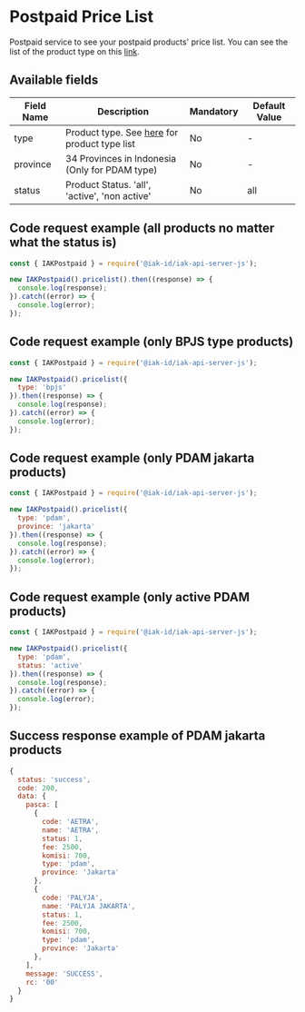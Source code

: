 # Postpaid Price List
Postpaid service to see your postpaid products' price list. You can see the list of the product type on this [link](https://api.iak.id/docs/reference/docs/postpaid/core/price-list.md).

## Available fields
| Field Name | Description | Mandatory | Default Value |
|---|---|---|---|
| type | Product type. See [here](https://api.iak.id/docs/reference/docs/postpaid/core/price-list.md) for product type list | No | - |
| province | 34 Provinces in Indonesia (Only for PDAM type) | No | - |
| status | Product Status. 'all', 'active', 'non active' | No | all |

## Code request example (all products no matter what the status is)
```js
const { IAKPostpaid } = require('@iak-id/iak-api-server-js');

new IAKPostpaid().pricelist().then((response) => {
  console.log(response);
}).catch((error) => {
  console.log(error);
});
```

## Code request example (only BPJS type products)
```js
const { IAKPostpaid } = require('@iak-id/iak-api-server-js');

new IAKPostpaid().pricelist({ 
  type: 'bpjs' 
}).then((response) => {
  console.log(response);
}).catch((error) => {
  console.log(error);
});
```

## Code request example (only PDAM jakarta products)
```js
const { IAKPostpaid } = require('@iak-id/iak-api-server-js');

new IAKPostpaid().pricelist({ 
  type: 'pdam', 
  province: 'jakarta'
}).then((response) => {
  console.log(response);
}).catch((error) => {
  console.log(error);
});
```

## Code request example (only active PDAM products)
```js
const { IAKPostpaid } = require('@iak-id/iak-api-server-js');

new IAKPostpaid().pricelist({ 
  type: 'pdam', 
  status: 'active'
}).then((response) => {
  console.log(response);
}).catch((error) => {
  console.log(error);
});
```

## Success response example of PDAM jakarta products
```js
{
  status: 'success',
  code: 200,
  data: { 
    pasca: [
      {
        code: 'AETRA',
        name: 'AETRA',
        status: 1,
        fee: 2500,
        komisi: 700,
        type: 'pdam',
        province: 'Jakarta'
      },
      {
        code: 'PALYJA',
        name: 'PALYJA JAKARTA',
        status: 1,
        fee: 2500,
        komisi: 700,
        type: 'pdam',
        province: 'Jakarta'
      },
    ], 
    message: 'SUCCESS', 
    rc: '00' 
  }
}
```